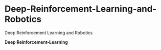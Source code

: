 # Deep-Reinforcement-Learning-and-Robotics
Deep Reinforcement Learning and Robotics


**Deep Reinforcement-Learning**

